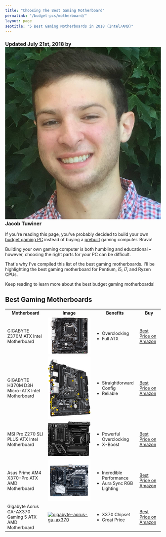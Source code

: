 ```yaml
---
title: "Choosing The Best Gaming Motherboard"
permalink: "/budget-pcs/motherboard/"
layout: page
seotitle: "5 Best Gaming Motherboards in 2018 (Intel/AMD)" 
---
```

<h3 class="page-subtitle">
	Updated July 21st, 2018 by 
	<a href="/about/"><img src="/img/profile/close.jpg" class="circle" alt="Headshot"></a>
	Jacob Tuwiner
</h3>

If you're reading this page, you've probably decided to build your own [budget gaming PC](/budget-pcs/) instead of buying a [prebuilt](/budget-pcs/prebuilt/) gaming computer. Bravo!

Building your own gaming computer is both humbling and educational – however, choosing the right parts for your PC can be difficult. 

That's why I've compiled this list of the best gaming motherboards. I'll be highlighting the best gaming motherboard for Pentium, i5, i7, and Ryzen CPUs. 

Keep reading to learn more about the best budget gaming motherboards! 

## Best Gaming Motherboards

<table class="basic-table" align="center">
	<tr>
		<th>Motherboard</th>
		<th>Image</th>
		<th>Benefits</th>
		<th>Buy</th>
	</tr>
	<tr>
		<td>GIGABYTE Z370M ATX Intel Motherboard</td>
		<td><a target="_blank" href="https://amzn.to/2uDUB80"><img alt="gigabyte z370m atx intel motherboard" class="table-image" src="/img/mobo/gigabyte-z370m.png" /></a></td>
		<td class="components">
			<ul>
			<li>Overclocking</li>
			<li>Full ATX</li>
			</ul>
		</td>
		<td><a class="big-button" href="https://amzn.to/2uDUB80">Best Price on Amazon</a></td>
	</tr>
	<tr>
		<td>GIGABYTE H370M D3H Micro-ATX Intel Motherboard</td>
		<td><a target="_blank" href="https://amzn.to/2O8CPC3"><img alt="GIGABYTE H370M D3H" class="table-image" src="/img/mobo/gigabyte-h370m-d3h.png" /></a></td>
		<td class="components">
			<ul>
			<li>Straightforward Config</li>
			<li>Reliable</li>
			</ul>
		</td>
		<td><a class="big-button" href="https://amzn.to/2O8CPC3">Best Price on Amazon</a></td>
	</tr>
	<tr>
		<td>MSI Pro Z270 SLI PLUS ATX Intel Motherboard</td>
		<td><a target="_blank" href="https://amzn.to/2uU6eXQ"><img alt="MSI Pro Z270 SLI PLUS" class="table-image" src="/img/mobo/msi-pro-z270-plus.png" /></a></td>
		<td class="components">
			<ul>
			<li>Powerful Overclocking</li>
			<li>X-Boost</li>
			</ul>
		</td>
		<td><a class="big-button" href="https://amzn.to/2uU6eXQ">Best Price on Amazon</a></td>
	</tr>
	<tr>
		<td>Asus Prime AM4 X370-Pro ATX AMD Motherboard</td>
		<td><a target="_blank" href="https://amzn.to/2uEOr7A"><img alt="Asus Prime AM4 X370-Pro ATX AMD Motherboard" class="table-image" src="/img/mobo/asus-prime-x370-pro.png" /></a></td>
		<td class="components">
			<ul>
			<li>Incredible Performance</li>
			<li>Aura Sync RGB Lighting</li>
			</ul>
		</td>
		<td><a class="big-button" href="https://amzn.to/2uEOr7A">Best Price on Amazon</a></td>
	</tr>
	<tr>
		<td>Gigabyte Aorus GA-AX370 Gaming 5 ATX AMD Motherboard</td>
		<td><a target="_blank" href="https://amzn.to/2O5kDsS"><img alt="gigabyte-aorus-ga-ax370" class="table-image" src="/img/mobo/gigabyte-aorus-ga-ax370.png" /></a></td>
		<td class="components">
			<ul>
			<li>X370 Chipset</li>
			<li>Great Price</li>
			</ul>
		</td>
		<td><a class="big-button" href="https://amzn.to/2O5kDsS">Best Price on Amazon</a></td>
	</tr>
</table>

